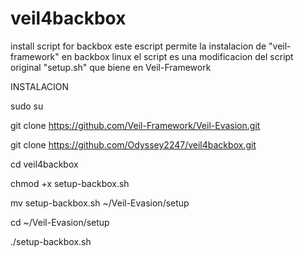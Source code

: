 # veil4backbox
install script for backbox 
este escript permite la instalacion de "veil-framework" en backbox linux el script es una modificacion del 
script original "setup.sh" que biene en Veil-Framework

INSTALACION

sudo su

git clone https://github.com/Veil-Framework/Veil-Evasion.git

git clone https://github.com/Odyssey2247/veil4backbox.git

cd veil4backbox 

chmod +x setup-backbox.sh

mv setup-backbox.sh ~/Veil-Evasion/setup

cd ~/Veil-Evasion/setup

./setup-backbox.sh
